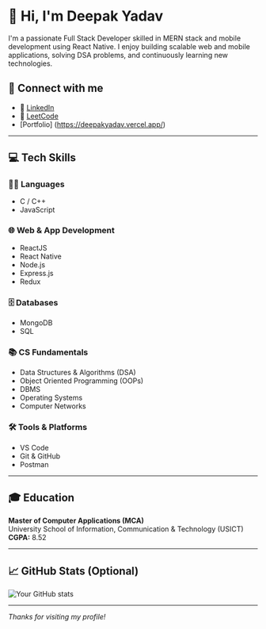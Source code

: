 # 👋 Hi, I'm Deepak Yadav

I'm a passionate Full Stack Developer skilled in MERN stack and mobile development using React Native. I enjoy building scalable web and mobile applications, solving DSA problems, and continuously learning new technologies.

## 🔗 Connect with me

- 💼 [LinkedIn](https://www.linkedin.com/in/deepakyadav24/)  
- 🧠 [LeetCode](https://leetcode.com/deepakyadav21/)
- [Portfolio] (https://deepakyadav.vercel.app/) 


---

## 💻 Tech Skills

### 👨‍💻 Languages
- C / C++
- JavaScript

### 🌐 Web & App Development
- ReactJS
- React Native
- Node.js
- Express.js
- Redux

### 🗄️ Databases
- MongoDB
- SQL

### 📚 CS Fundamentals
- Data Structures & Algorithms (DSA)
- Object Oriented Programming (OOPs)
- DBMS
- Operating Systems
- Computer Networks

### 🛠 Tools & Platforms
- VS Code
- Git & GitHub
- Postman

---

## 🎓 Education

**Master of Computer Applications (MCA)**  
University School of Information, Communication & Technology (USICT)  
**CGPA:** 8.52

---

## 📈 GitHub Stats (Optional)

![Your GitHub stats](https://github-readme-stats.vercel.app/api?username=your-github-username&show_icons=true&theme=radical)

---

_Thanks for visiting my profile!_
